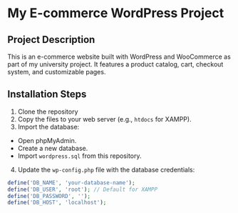# My E-commerce WordPress Project

## Project Description
This is an e-commerce website built with WordPress and WooCommerce as part of my university project. It features a product catalog, cart, checkout system, and customizable pages.

## Installation Steps
1. Clone the repository
2. Copy the files to your web server (e.g., `htdocs` for XAMPP).
3. Import the database:
- Open phpMyAdmin.
- Create a new database.
- Import `wordpress.sql` from this repository.

4. Update the `wp-config.php` file with the database credentials:
```php
define('DB_NAME', 'your-database-name');
define('DB_USER', 'root'); // Default for XAMPP
define('DB_PASSWORD', '');
define('DB_HOST', 'localhost');
